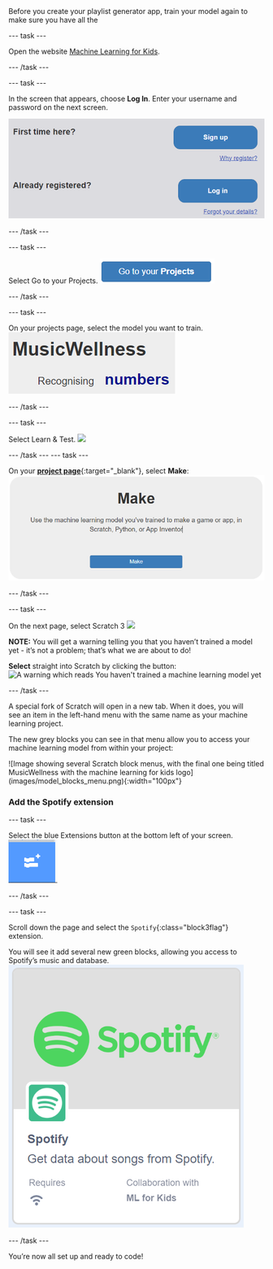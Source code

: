 ## 

Before you create your playlist generator app, train your model again to make sure you have all the 

--- task ---

Open the website [Machine Learning for Kids](https://machinelearningforkids.co.uk/#!/login).

--- /task ---

--- task ---

In the screen that appears, choose **Log In**. Enter your username and password on the next screen.

![A picture of the blue log in button](images/singup_login.png)

--- /task ---

--- task ---

Select Go to your Projects.
![Image of the blue go to your projects button on machine learning for kids](images/go2projects.png)

--- /task ---

--- task ---

On your projects page, select the model you want to train.
![](images/model_name.png)

--- /task ---

--- task ---

Select Learn & Test.
![](images/learn_test.png)

--- /task ---
--- task ---

On your [**project page**](https://machinelearningforkids.co.uk/#!/projects){:target="_blank"}, select **Make**:
![Image showing a button reading Make and the explanation 'Use the machine learning model you've trained to make a game or app, in Scratch, Python, or App Inventor'](images/make_button.png)

--- /task ---

--- task ---

On the next page, select Scratch 3
![](images/scratch3_button.png)

**NOTE:** You will get a warning telling you that you haven’t trained a model yet - it’s not a problem; that’s what we are about to do! 

**Select** straight into Scratch by clicking the button:
![A warning which reads You haven't trained a machine learning model yet](images/straight_into_scratch.png)

--- /task ---

<div style="display: flex; flex-wrap: wrap">
<div style="flex-basis: 200px; flex-grow: 1; margin-right: 15px;">
A special fork of Scratch will open in a new tab. When it does, you will see an item in the left-hand menu with the same name as your machine learning project.

The new grey blocks you can see in that menu allow you to access your machine learning model from within your project:
</div>
<div>
![Image showing several Scratch block menus, with the final one being titled MusicWellness with the machine learning for kids logo](images/model_blocks_menu.png){:width="100px"}
</div>
</div>

### Add the Spotify extension
--- task ---

Select the blue Extensions button at the bottom left of your screen.
![Image of a blue square button with a stylised image of scratch blocks and a plus sign](images/extennsions_button.png)

--- /task ---

--- task ---

Scroll down the page and select the `Spotify`{:class="block3flag"} extension.

You will see it add several new green blocks, allowing you access to Spotify’s music and database.
![IMage showing the spotify extension tile in the scratch extensions menu. It reads 'get data about songs from spotify'.](images/spotify_extension.png)

--- /task ---

You’re now all set up and ready to code!